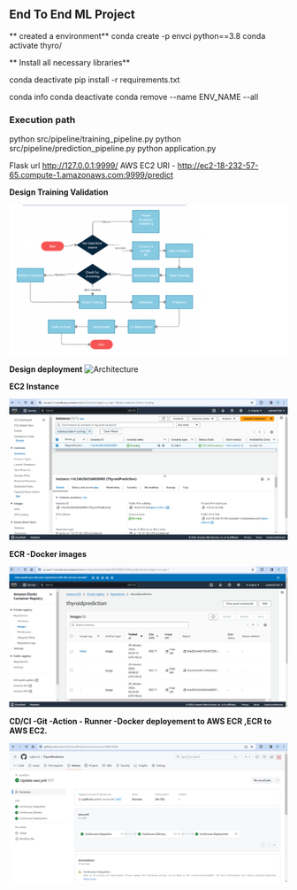 ## End To End ML Project

** created a environment**
conda create -p envci python==3.8
conda activate thyro/

** Install all necessary libraries**

conda deactivate
pip install -r requirements.txt

conda info
conda deactivate
conda remove --name ENV_NAME --all

### Execution path
python src/pipeline/training_pipeline.py
python src/pipeline/prediction_pipeline.py
python application.py

Flask url http://127.0.0.1:9999/
AWS EC2 URl - http://ec2-18-232-57-65.compute-1.amazonaws.com:9999/predict



**Design Training Validation**

![TRaining Validation](https://github.com/sujithrnd/ThyroidPrediction/blob/main/trainingValidation.png)

**Design deployment**
![Architecture](https://github.com/sujithrnd/ThyroidPrediction/assets/16643681/e7911203-82ab-436e-944d-78ce1b92b5e5)



**EC2 Instance**

![EC2 instance](https://github.com/sujithrnd/ThyroidPrediction/blob/main/EC2.png)

**ECR -Docker images**

![ECR  instance](https://github.com/sujithrnd/ThyroidPrediction/blob/main/ECR.png)

**CD/CI -Git -Action - Runner -Docker deployement to AWS ECR ,ECR to AWS EC2.**

![CD/CI Docker -ECr- EC2](https://github.com/sujithrnd/ThyroidPrediction/blob/main/Git_Action_Ecr_Docker_EC2_deployment.png)



